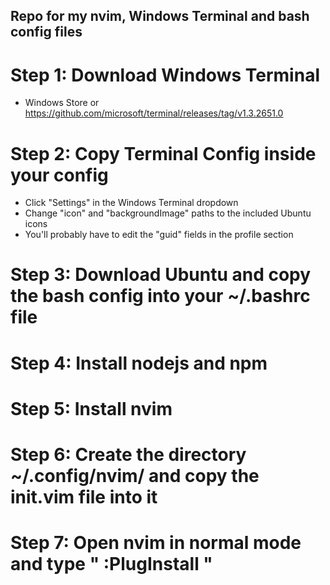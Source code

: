 ## Repo for my nvim, Windows Terminal and bash config files

# Step 1: Download Windows Terminal
- Windows Store or https://github.com/microsoft/terminal/releases/tag/v1.3.2651.0

# Step 2: Copy Terminal Config inside your config
- Click "Settings" in the Windows Terminal dropdown
- Change "icon" and "backgroundImage" paths to the included Ubuntu icons
- You'll probably have to edit the "guid" fields in the profile section

# Step 3: Download Ubuntu and copy the bash config into your ~/.bashrc file

# Step 4: Install nodejs and npm

# Step 5: Install nvim

# Step 6: Create the directory ~/.config/nvim/ and copy the init.vim file into it

# Step 7: Open nvim in normal mode and type " :PlugInstall "
